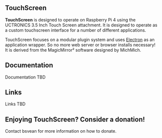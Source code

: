 ## TouchScreen

**TouchScreen** is designed to operate on Raspberry Pi 4 using the UCTRONICS 3.5 Inch Touch Screen attachment. It is designed to operate as a custom touchscreen interface for a number of different applications. 

TouchScreen focuses on a modular plugin system and uses [Electron](http://electron.atom.io/) as an application wrapper. So no more web server or browser installs necessary! It is derived from the MagicMirror² software designed by MichMich.

## Documentation
Documentation TBD

## Links
Links TBD

## Enjoying TouchScreen? Consider a donation!

Contact bsvean for more information on how to donate.
